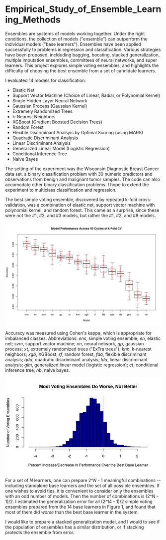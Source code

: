 # Empirical_Study_of_Ensemble_Learning_Methods

Ensembles are systems of models working together. Under the right conditions, the collection of models ("ensemble") can outperform the individual models ("base learners"). Ensembles have been applied successfully to problems in regression and classification. Various strategies have been proposed, inclduding bagging, boosting, stacked generalization, multiple imputation ensembles, committees of neural networks, and super learners. This project explores simple voting ensembles, and highlights the difficulty of choosing the best ensemble from a set of candidate learners.

I evaluated 14 models for classification:
* Elastic Net
* Support Vector Machine (Choice of Linear, Radial, or Polynomial Kernel)
* Single Hidden Layer Neural Network
* Gaussian Process (Gaussian Kernel)
* Extremely Randomized Trees
* k-Nearest Neighbors
* XGBoost (Gradient Boosted Decision Trees)
* Random Forest
* Flexible Discriminant Analsyis by Optimal Scoring (using MARS)
* Quadratic Discriminant Analysis
* Linear Discriminant Analysis
* Generalized Linear Model (Logistic Regression)
* Conditional Inference Tree
* Naive Bayes

The setting of the experiment was the Wisconsin Diagnostic Breast Cancer data set, a binary classification problem with 30 numeric predictors and observations from benign and malignant tumor samples. The code can also accomodate other binary classification problems. I hope to extend the experiment to multiclass classification and regression.

The best simple voting ensemble, discovered by repeated k-fold cross-validation, was a combination of elastic net, support vector machine with polynomial kernel, and random forest. This came as a surprise, since these were not the #1, #2, and #3 models, but rather the #1, #2, and #8 models.

![Figure 1](https://github.com/timothygmitchell/Empirical_Study_of_Ensemble_Learning_Methods/blob/main/ModelPerformance.png)

Accuracy was measured using Cohen's kappa, which is appropriate for imbalanced classes. Abbreviations: *ens*, simple voting ensemble; *en*, elastic net; *svm*, support vector machine; *nn*, neural network, *gp*, gaussian process; *xt*, extremely randomized trees ("ExTra trees"); *knn*, k-nearest neighbors; *xgb*, XGBoost; *rf*, random forest; *fda*, flexible discriminant analysis; *qda*, quadratic discriminant analysis; *lda*, linear discriminant analysis; *glm*, generalized linear model (logistic regression); *ct*, conditional inference tree; *nb*, naive bayes.

![Figure 2](https://github.com/timothygmitchell/Empirical_Study_of_Ensemble_Learning_Methods/blob/main/HistEnsemblePerformance.png)

For a set of *N* learners, one can prepare 2^*N* - 1 meaningful combinations -- including standalone base learners and the set of all possible ensembles. If one wishes to avoid ties, it is convenient to consider only the ensembles with an odd number of models. Then the number of combinations is (2^N - 1)/2. I estimated the generalization error for all (2^14 - 1)/2 simple voting ensembles prepared from the 14 base learners in Figure 1, and found that most of them did *worse* than the best base learner in the system.

I would like to prepare a stacked generalization model, and I would to see if the population of ensembles has a similar distribution, or if stacking protects the ensemble from error.
